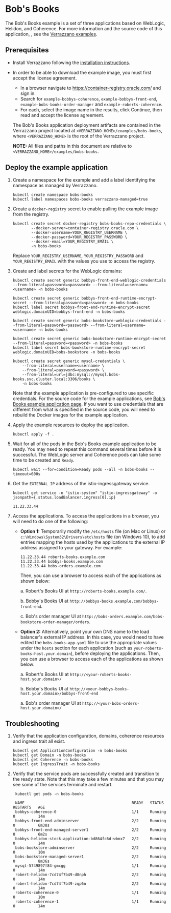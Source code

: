 # Bob's Books

The Bob's Books example is a set of three applications based on WebLogic, Helidon, and Coherence. For more information and the source code of this application, , see the [Verrazzano examples](https://github.com/verrazzano/examples).

## Prerequisites

* Install Verrazzano following the [installation instructions](https://verrazzano.io/docs/setup/install/installation/).
* In order to be able to download the example image, you must first accept the license agreement.
  * In a browser navigate to https://container-registry.oracle.com/ and sign in.
  * Search for `example-bobbys-coherence`, `example-bobbys-front-end`, `example-bobs-books-order-manager` and `example-roberts-coherence`.
  * For each, select the image name in the results, click Continue, then read and accept the license agreement.

   The Bob's Books application deployment artifacts are contained in the Verrazzano project located at 
   `<VERRAZZANO_HOME>/examples/bobs-books`, where `<VERRAZZANO_HOME>` is the root of the Verrazzano project.

   **NOTE:** All files and paths in this document are relative to `<VERRAZZANO_HOME>/examples/bobs-books`.

## Deploy the example application

1. Create a namespace for the example and add a label identifying the namespace as managed by Verrazzano.

    ```
    kubectl create namespace bobs-books
    kubectl label namespaces bobs-books verrazzano-managed=true
    ```

1. Create a `docker-registry` secret to enable pulling the example image from the registry.
   ```
   kubectl create secret docker-registry bobs-books-repo-credentials \
           --docker-server=container-registry.oracle.com \
           --docker-username=YOUR_REGISTRY_USERNAME \
           --docker-password=YOUR_REGISTRY_PASSWORD \
           --docker-email=YOUR_REGISTRY_EMAIL \
           -n bobs-books
   ```
   
   Replace `YOUR_REGISTRY_USERNAME`, `YOUR_REGISTRY_PASSWORD` and `YOUR_REGISTRY_EMAIL` 
   with the values you use to access the registry.  
      
1. Create and label secrets for the WebLogic domains:
    ```
    kubectl create secret generic bobbys-front-end-weblogic-credentials --from-literal=password=<password> --from-literal=username=<username> -n bobs-books

    kubectl create secret generic bobbys-front-end-runtime-encrypt-secret --from-literal=password=<password> -n bobs-books
    kubectl label secret bobbys-front-end-runtime-encrypt-secret weblogic.domainUID=bobbys-front-end -n bobs-books

    kubectl create secret generic bobs-bookstore-weblogic-credentials --from-literal=password=<password> --from-literal=username=<username> -n bobs-books

    kubectl create secret generic bobs-bookstore-runtime-encrypt-secret --from-literal=password=<password> -n bobs-books
    kubectl label secret bobs-bookstore-runtime-encrypt-secret weblogic.domainUID=bobs-bookstore -n bobs-books

    kubectl create secret generic mysql-credentials \
        --from-literal=username=<username> \
        --from-literal=password=<password> \
        --from-literal=url=jdbc:mysql://mysql.bobs-books.svc.cluster.local:3306/books \
        -n bobs-books
    ```
   Note that the example application is pre-configured to use specific credentials.
   For the source code for the example applications, see
   [Bob's Books example application page](https://github.com/verrazzano/examples/tree/master/bobs-books).
   If you want to use credentials that are different from what is specified in the source code, you will need to rebuild the Docker images for the example application.

1. Apply the example resources to deploy the application.
   ```
   kubectl apply -f .
   ```

1. Wait for all of the pods in the Bob's Books example application to be ready.
   You may need to repeat this command several times before it is successful.
   The WebLogic server and Coherence pods can take some time to be created and `Ready`.
   ```
   kubectl wait --for=condition=Ready pods --all -n bobs-books --timeout=600s
   ```
1. Get the `EXTERNAL_IP` address of the istio-ingressgateway service.
    ```
    kubectl get service -n "istio-system" "istio-ingressgateway" -o jsonpath={.status.loadBalancer.ingress[0].ip}

    11.22.33.44
    ```

1. Access the applications. To access the applications in a browser, you will need to do one of the following:
    * **Option 1:** Temporarily modify the `/etc/hosts` file (on Mac or Linux) or `c:\Windows\System32\Drivers\etc\hosts` file (on Windows 10), to add entries mapping the hosts used by the applications to the external IP address assigned to your gateway. For example:
      ```
      11.22.33.44 roberts-books.example.com
      11.22.33.44 bobbys-books.example.com
      11.22.33.44 bobs-orders.example.com
      ```
      Then, you can use a browser to access each of the applications as shown below:
      
      a. Robert's Books UI at `http://roberts-books.example.com/`.

      b. Bobby's Books UI at `http://bobbys-books.example.com/bobbys-front-end`.

      c. Bob's order manager  UI at `http://bobs-orders.example.com/bobs-bookstore-order-manager/orders`.

    * **Option 2:** Alternatively, point your own DNS name to the load balancer's external IP address. In this case, you would need to have edited the `bobs-books-app.yaml` file to use the appropriate values under the `hosts` section for each application (such as `your-roberts-books-host.your.domain`), before deploying the applications.
      Then, you can use a browser to access each of the applications as shown below:

      a. Robert's Books UI at `http://<your-roberts-books-host.your.domain>/`

      b. Bobby's Books UI at `http://<your-bobbys-books-host.your.domain>/bobbys-front-end`

      a. Bob's order manager UI at `http://<your-bobs-orders-host.your.domain>/`

## Troubleshooting
    
1. Verify that the application configuration, domains, coherence resources and ingress trait all exist.
   ```
   kubectl get ApplicationConfiguration -n bobs-books
   kubectl get Domain -n bobs-books
   kubectl get Coherence -n bobs-books
   kubectl get IngressTrait -n bobs-books
   ```   

1. Verify that the service pods are successfully created and transition to the ready state.
   Note that this may take a few minutes and that you may see some of the services terminate and restart.
   ```
    kubectl get pods -n bobs-books
   
    NAME                                               READY   STATUS    RESTARTS   AGE
    bobbys-coherence-0                                 1/1     Running   0          14m
    bobbys-front-end-adminserver                       2/2     Running   0          6m38s
    bobbys-front-end-managed-server1                   2/2     Running   0          6m2s
    bobbys-helidon-stock-application-bd864fc6d-wbnx7   2/2     Running   0          14m
    bobs-bookstore-adminserver                         2/2     Running   0          10m
    bobs-bookstore-managed-server1                     2/2     Running   0          8m36s
    mysql-5749897f84-gmcgg                             1/1     Running   0          14m
    robert-helidon-7cd74f7b49-d8nph                    2/2     Running   0          14m
    robert-helidon-7cd74f7b49-zqp6n                    2/2     Running   0          14m
    roberts-coherence-0                                1/1     Running   0          10m
    roberts-coherence-1                                1/1     Running   0          14m
   ``` 
